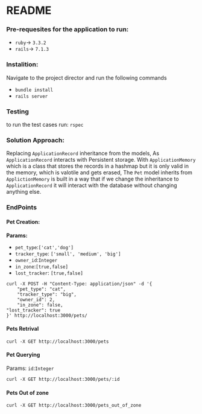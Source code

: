 # README

### Pre-requesites for the application to run:

- `ruby`-> `3.3.2`
- `rails`-> `7.1.3`

### Instalition:

Navigate to the project director and run the following commands

- `bundle install`
- `rails server`

### Testing

to run the test cases run:
`rspec`

### Solution Approach:

Replacing `ApplicationRecord` inheritance from the models, As `ApplicationRecord` interacts with Persistent storage.
With `ApplicationMemory` which is a class that stores the records in a hashmap but it is only valid in the memory,
which is valotile and gets erased, The `Pet` model inherits from `ApplictionMemory` is built in a way that if we change
the inheritance to `ApplicationRecord` it will interact with the database without changing anything else.

### EndPoints

#### Pet Creation:

**Params:**

- `pet_type`:`['cat','dog']`
- `tracker_type`: `['small', 'medium', 'big']`
- `owner_id`:`Integer`
- `in_zone`:`[true,false]`
- `lost_tracker`: `[true,false]`

```curl
curl -X POST -H "Content-Type: application/json" -d '{
    "pet_type": "cat",
    "tracker_type": "big",
    "owner_id": 2,
    "in_zone": false,
"lost_tracker": true
}' http://localhost:3000/pets/
```

#### Pets Retrival

```curl
curl -X GET http://localhost:3000/pets
```

#### Pet Querying

Params: `id`:`Integer`

```curl
curl -X GET http://localhost:3000/pets/:id
```

#### Pets Out of zone

```curl
curl -X GET http://localhost:3000/pets_out_of_zone
```
